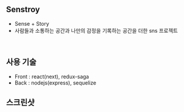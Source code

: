 ## Senstroy

- Sense + Story
- 사람들과 소통하는 공간과 나만의 감정을 기록하는 공간을 더한 sns 프로젝트

<br>

## 사용 기술

- Front : react(next), redux-saga
- Back : nodejs(express), sequelize

## 스크린샷
